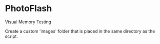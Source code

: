 # PhotoFlash
Visual Memory Testing

Create a custom 'images' folder that is placed in the same directory as the script.
